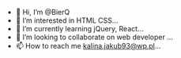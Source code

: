 - 👋 Hi, I’m @BierQ
- 👀 I’m interested in HTML CSS...
- 🌱 I’m currently learning jQuery, React...
- 💞️ I’m looking to collaborate on web developer ...
- 📫 How to reach me kalina.jakub93@wp.pl...

<!---
BierQ/BierQ is a ✨ special ✨ repository because its `README.md` (this file) appears on your GitHub profile.
You can click the Preview link to take a look at your changes.
--->
